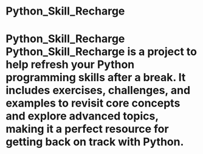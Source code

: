 # Python_Skill_Recharge
# Python_Skill_Recharge  **Python_Skill_Recharge** is a project to help refresh your Python programming skills after a break. It includes exercises, challenges, and examples to revisit core concepts and explore advanced topics, making it a perfect resource for getting back on track with Python.
